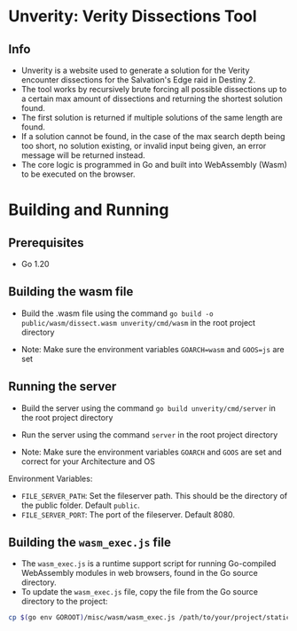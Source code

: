 # Unverity: Verity Dissections Tool

## Info

- Unverity is a website used to generate a solution for the Verity encounter dissections for the Salvation's Edge raid in Destiny 2.
- The tool works by recursively brute forcing all possible dissections up to a certain max amount of dissections and returning the shortest solution found.
- The first solution is returned if multiple solutions of the same length are found.
- If a solution cannot be found, in the case of the max search depth being too short, no solution existing, or invalid input being given, an error message will be returned instead.
- The core logic is programmed in Go and built into WebAssembly (Wasm) to be executed on the browser.

# Building and Running

## Prerequisites

- Go 1.20

## Building the wasm file

- Build the .wasm file using the command `go build -o public/wasm/dissect.wasm unverity/cmd/wasm` in the root project directory

- Note: Make sure the environment variables `GOARCH=wasm` and `GOOS=js` are set

## Running the server

- Build the server using the command `go build unverity/cmd/server` in the root project directory
- Run the server using the command `server` in the root project directory

- Note: Make sure the environment variables `GOARCH` and `GOOS` are set and correct for your Architecture and OS

Environment Variables:
- `FILE_SERVER_PATH`: Set the fileserver path. This should be the directory of the public folder. Default `public`.
- `FILE_SERVER_PORT`: The port of the fileserver. Default 8080.

## Building the `wasm_exec.js` file

- The `wasm_exec.js` is a runtime support script for running Go-compiled WebAssembly modules in web browsers, found in the Go source directory.
- To update the `wasm_exec.js` file, copy the file from the Go source directory to the project:

```sh
cp $(go env GOROOT)/misc/wasm/wasm_exec.js /path/to/your/project/static/wasm/
```
